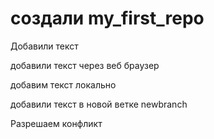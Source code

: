 # создали my_first_repo

Добавили текст

добавили текст через веб браузер
  
добавим текст локально

добавили текст в новой ветке newbranch

Разрешаем конфликт
